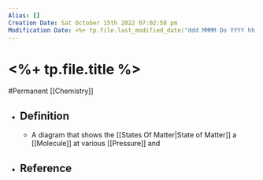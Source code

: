 ```yaml
---
Alias: []
Creation Date: Sat October 15th 2022 07:02:58 pm 
Modification Date: <%+ tp.file.last_modified_date("ddd MMMM Do YYYY hh:mm:ss a") %>
---
```

# <%+ tp.file.title %>
#Permanent [[Chemistry]]

- ## Definition
	- A diagram that shows the [[States Of Matter|State of Matter]] a [[Molecule]] at various [[Pressure]] and 
- ## Reference